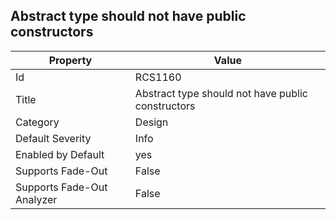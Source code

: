## Abstract type should not have public constructors

Property | Value
--- | --- 
Id | RCS1160
Title | Abstract type should not have public constructors
Category | Design
Default Severity | Info
Enabled by Default | yes
Supports Fade-Out | False
Supports Fade-Out Analyzer | False
